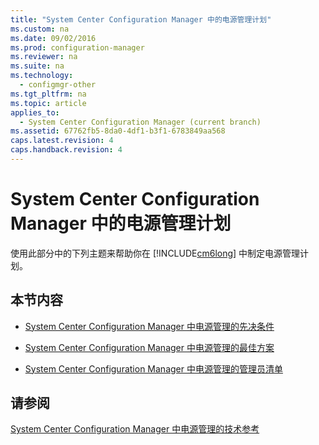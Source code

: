```yaml
---
title: "System Center Configuration Manager 中的电源管理计划"
ms.custom: na
ms.date: 09/02/2016
ms.prod: configuration-manager
ms.reviewer: na
ms.suite: na
ms.technology: 
  - configmgr-other
ms.tgt_pltfrm: na
ms.topic: article
applies_to: 
  - System Center Configuration Manager (current branch)
ms.assetid: 67762fb5-8da0-4df1-b3f1-6783849aa568
caps.latest.revision: 4
caps.handback.revision: 4
---
```

# System Center Configuration Manager 中的电源管理计划
使用此部分中的下列主题来帮助你在 [!INCLUDE[cm6long](../LocTest/includes/cm6long_md.md)] 中制定电源管理计划。  
  
## 本节内容  
  
-   [System Center Configuration Manager 中电源管理的先决条件](../LocTest/Prerequisites-for-power-management-in-System-Center-Configuration-Manager.md)  
  
-   [System Center Configuration Manager 中电源管理的最佳方案](../LocTest/Best-practices-for-power-management-in-System-Center-Configuration-Manager.md)  
  
-   [System Center Configuration Manager 中电源管理的管理员清单](../LocTest/Administrator-checklist-for-power-management-in-System-Center-Configuration-Manager.md)  
  
## 请参阅  
 [System Center Configuration Manager 中电源管理的技术参考](../LocTest/Power-management-technical-reference-for-System-Center-Configuration-Manager.md)